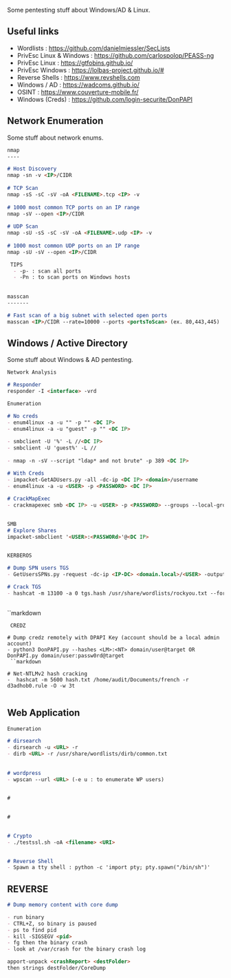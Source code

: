 

Some pentesting stuff about Windows/AD & Linux.

Useful links
------------
- Wordlists : <https://github.com/danielmiessler/SecLists>
- PrivEsc Linux & Windows : <https://github.com/carlospolop/PEASS-ng>
- PrivEsc Linux : <https://gtfobins.github.io/>
- PrivEsc Windows : <https://lolbas-project.github.io/#>
- Reverse Shells : <https://www.revshells.com>
- Windows / AD : <https://wadcoms.github.io/>
- OSINT : <https://www.couverture-mobile.fr/>
- Windows (Creds) : <https://github.com/login-securite/DonPAPI>

## Network Enumeration

Some stuff about network enums.

```markdown
nmap
----

# Host Discovery 
nmap -sn -v <IP>/CIDR
 
# TCP Scan
nmap -sS -sC -sV -oA <FILENAME>.tcp <IP> -v
 
# 1000 most common TCP ports on an IP range
nmap -sV --open <IP>/CIDR
 
# UDP Scan
nmap -sU -sS -sC -sV -oA <FILENAME>.udp <IP> -v
 
# 1000 most common UDP ports on an IP range
nmap -sU -sV --open <IP>/CIDR

 TIPS  
  - -p- : scan all ports
  - -Pn : to scan ports on Windows hosts
  
  
masscan
-------

# Fast scan of a big subnet with selected open ports 
masscan <IP>/CIDR --rate=10000 --ports <portsToScan> (ex. 80,443,445)


```

## Windows / Active Directory 

Some stuff about Windows & AD pentesting.

```markdown
Network Analysis

# Responder 
responder -I <interface> -vrd

```
```markdown
Enumeration 

# No creds
- enum4linux -a -u "" -p "" <DC IP> 
- enum4linux -a -u "guest" -p "" <DC IP>
 
- smbclient -U '%' -L //<DC IP> 
- smbclient -U 'guest%' -L //
 
- nmap -n -sV --script "ldap* and not brute" -p 389 <DC IP>

# With Creds
- impacket-GetADUsers.py -all -dc-ip <DC IP> <domain>/username
- enum4linux -a -u <USER> -p <PASSWORD> <DC IP> 
 
# CrackMapExec
- crackmapexec smb <DC IP> -u <USER> -p <PASSWORD> --groups --local-groups --loggedon-users --rid-brute --sessions --users --shares --pass-pol > cme_enum.txt
 
```
```markdown
SMB 
# Explore Shares
impacket-smbclient '<USER>:<PASSWORd>'@<DC IP>
 
```
```markdown
KERBEROS 

# Dump SPN users TGS
- GetUsersSPNs.py -request -dc-ip <IP-DC> <domain.local>/<USER> -outputfile impacket_TGS_<IP>.txt

# Crack TGS
- hashcat -m 13100 -a 0 tgs.hash /usr/share/wordlists/rockyou.txt --force
 
```

``markdown

 
```
 CREDZ

# Dump credz remotely with DPAPI Key (account should be a local admin account)
- python3 DonPAPI.py --hashes <LM>:<NT> domain/user@target OR DonPAPI.py domain/user:passw0rd@target
 ``markdown

# Net-NTLMv2 hash cracking
-  hashcat -m 5600 hash.txt /home/audit/Documents/french -r d3adhob0.rule -O -w 3t
 
```




## Web Application
```markdown
Enumeration 

# dirsearch
- dirsearch -u <URL> -r
- dirb <URL> -r /usr/share/wordlists/dirb/common.txt
 
 
# wordpress
- wpscan --url <URL> (-e u : to enumerate WP users)


#
 
 
#
 

# Crypto
- ./testssl.sh -oA <filename> <URI>

 
# Reverse Shell
- Spawn a tty shell : python -c 'import pty; pty.spawn("/bin/sh")'

 ```
 
 ## REVERSE



```markdown
# Dump memory content with core dump

- run binary
- CTRL+Z, so binary is paused
- ps to find pid
- kill -SIGSEGV <pid>
- fg then the binary crash
- look at /var/crash for the binary crash log

apport-unpack <crashReport> <destFolder>
then strings destFolder/CoreDump
```
